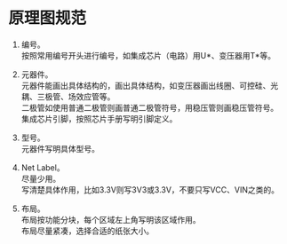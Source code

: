 # 原理图规范

1. 编号。  
按照常用编号开头进行编号，如集成芯片（电路）用U*、变压器用T*等。

2. 元器件。  
元器件能画出具体结构的，画出具体结构，如变压器画出线圈、可控硅、光耦、三极管、场效应管等。  
二极管如使用普通二极管则画普通二极管符号，用稳压管则画稳压管符号。  
集成芯片引脚，按照芯片手册写明引脚定义。

3. 型号。  
元器件写明具体型号。

4. Net Label。  
尽量少用。  
写清楚具体作用，比如3.3V则写3V3或3.3V，不要只写VCC、VIN之类的。

5. 布局。  
布局按功能分块，每个区域左上角写明该区域作用。  
布局尽量紧凑，选择合适的纸张大小。